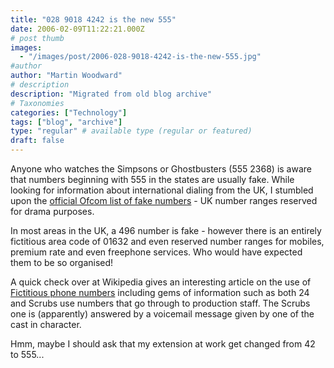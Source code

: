 ```yaml
---
title: "028 9018 4242 is the new 555"
date: 2006-02-09T11:22:21.000Z
# post thumb
images:
  - "/images/post/2006-028-9018-4242-is-the-new-555.jpg"
#author
author: "Martin Woodward"
# description
description: "Migrated from old blog archive"
# Taxonomies
categories: ["Technology"]
tags: ["blog", "archive"]
type: "regular" # available type (regular or featured)
draft: false
---
```


Anyone who watches the Simpsons or Ghostbusters (555 2368) is aware that numbers beginning with 555 in the states are usually fake.  While looking for information about international dialing from the UK, I stumbled upon the [official Ofcom list of fake numbers](http://www.ofcom.org.uk/telecoms/ioi/numbers/num_drama) - UK number ranges reserved for drama purposes.  

In most areas in the UK, a 496 number is fake - however there is an entirely fictitious area code of 01632 and even reserved number ranges for mobiles, premium rate and even freephone services.  Who would have expected them to be so organised!

A quick check over at Wikipedia gives an interesting article on the use of [Fictitious phone numbers](http://en.wikipedia.org/wiki/555_telephone_number) including gems of information such as both 24 and Scrubs use numbers that go through to production staff.  The Scrubs one is (apparently) answered by a voicemail message given by one of the cast in character.

Hmm, maybe I should ask that my extension at work get changed from 42 to 555...